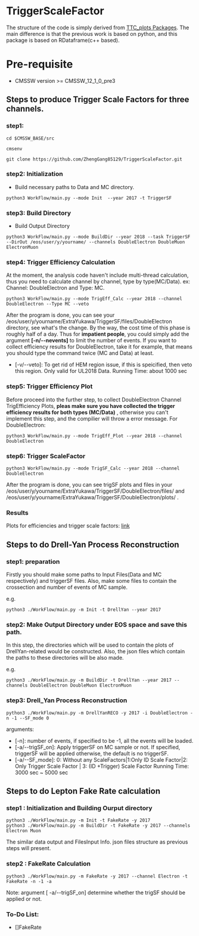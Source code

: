 # TriggerScaleFactor

The structure of the code is simply derived from [TTC_plots Packages](https://github.com/menglu21/TTC_plots.git).
The main difference is that the previous work is based on python, and this package is based on RDataframe(c++ based).

# Pre-requisite
- CMSSW version >= CMSSW_12_1_0_pre3

## Steps to produce Trigger Scale Factors for three channels.



### step1: 
```
cd $CMSSW_BASE/src

cmsenv

git clone https://github.com/ZhengGang85129/TriggerScaleFactor.git
```

### step2: Initialization

- Build necessary paths to Data and MC directory.
```
python3 WorkFlow/main.py --mode Init  --year 2017 -t TriggerSF
```
### step3: Build Directory

- Build Output Directory
```
python3 WorkFlow/main.py --mode BuildDir --year 2018 --task TriggerSF --DirOut /eos/user/y/yourname/ --channels DoubleElectron DoubleMuon ElectronMuon
```
### step4: Trigger Efficiency Calculation

At the moment, the analysis code haven't include multi-thread calculation, thus you need to calculate channel by channel, type by type(MC/Data).
ex: Channel: DoubleElectron and Type: MC.
```
python3 WorkFlow/main.py --mode TrigEff_Calc --year 2018 --channel DoubleElectron --Type MC --veto
```
After the program is done, you can see your /eos/user/y/yourname/ExtraYukawa/TriggerSF/files/DoubleElectron directory, see what's the change.
By the way, the cost time of this phase is roughly half of a day. Thus for **impatient people**, you could simply add the argument **[-n/--nevents]**
 to limit the number of events. If you want to collect efficiency results for DoubleElectron, take it for example, that means you should type the command twice (MC and Data) at least.
 - [-v/--veto]: To get rid of HEM region issue, if this is speicified, then veto this region. Only valid for UL2018 Data.
Running Time: about 1000 sec
### step5: Trigger Efficiency Plot

Before proceed into the further step, to collect DoubleElectron Channel TrigEfficiency Plots, **pleas make sure you have collected the trigger efficiency results for both types (MC/Data)** , otherwise you can't implement this step, and the compilier will throw a error message.
For DoubleElectron:

```
python3 WorkFlow/main.py --mode TrigEff_Plot --year 2018 --channel DoubleElectron
```

### step6: Trigger ScaleFactor 

```
python3 WorkFlow/main.py --mode TrigSF_Calc --year 2018 --channel DoubleElectron
```

After the program is done, you can see trigSF plots and files in your /eos/user/y/yourname/ExtraYukawa/TriggerSF/DoubleElectron/files/ and /eos/user/y/yourname/ExtraYukawa/TriggerSF/DoubleElectron/plots/ .
### Results

Plots for efficiencies and trigger scale factors: [link](https://cernbox.cern.ch/index.php/s/C2DsnT2SjqiApBL)


## Steps to do Drell-Yan Process Reconstruction

### step1: preparation
Firstly you should make some paths to Input Files(Data and MC respectively) and triggerSF files.
Also, make some files to contain the crossection and number of events of MC sample.

e.g.
```
python3 ./WorkFlow/main.py -m Init -t DrellYan --year 2017 
```
### step2: Make Output Directory under EOS space and save this path.

In this step, the directories which will be used to contain the plots of DrellYan-related would be constructed.
Also, the json files which contain the paths to these directories will be also made.

e.g.
```
python3 ./WorkFlow/main.py -m BuildDir -t DrellYan --year 2017 --channels DoubleElectron DoubleMuon ElectronMuon 
```
### step3: Drell_Yan Process Reconstruction

```
python3 ./WorkFlow/main.py -m DrellYanRECO -y 2017 -i DoubleElectron -n -1 --SF_mode 0
```
 arguments: 
 - [-n]: number of events, if specified to be -1, all the events will be loaded.
 - [-a/--trigSF_on]: Apply triggerSF on MC sample or not. If specified, triggerSF will be applied otherwise, the default is no triggerSF.
 - [-a/--SF_mode]: 0: Without any ScaleFactors|1:Only ID Scale Factor|2: Only Trigger Scale Factor | 3: (ID +Trigger) Scale Factor
Running Time: 3000 sec ~ 5000 sec
## Steps to do Lepton Fake Rate calculation
### step1 : Initialization and Building Ourput directory

```
python3 ./WorkFlow/main.py -m Init -t FakeRate -y 2017
python3 ./WorkFlow/main.py -m BuildDir -t FakeRate -y 2017 --channels Electron Muon 
```

The similar data output and FilesInput Info. json files structure as previous steps will present.

### step2 : FakeRate Calculation

```
python3 ./WorkFlow/main.py -m FakeRate -y 2017 --channel Electron -t FakeRate -n -1 -a
```
Note:
argument [ -a/--trigSF_on] determine whether the trigSF should be applied or not.

### To-Do List:
- []FakeRate 

